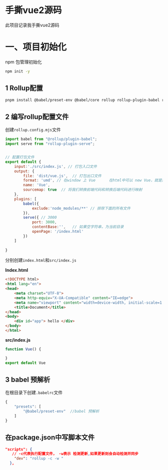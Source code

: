 # 手撕vue2源码

此项目记录我手撕vue2源码

# 一、项目初始化

npm 包管理初始化

```bash
npm init -y
```

## 1 Rollup配置

```bash
pnpm install @babel/preset-env @babel/core rollup rollup-plugin-babel rollup-plugin-serve -D
```

## 2 编写rollup配置文件

创建`rollup.config.mjs`文件

```js
import babel from "@rollup/plugin-babel";
import serve from "rollup-plugin-serve";


// 配置打包文件
export default {
    input:'./src/index.js', // 打包入口文件
    output: {
        file: 'dist/vue.js',  // 打包出口文件
        format: 'umd', // 在window 上 Vue      在html中可以 new Vue，就是通过format实现的
        name: 'Vue',
        sourcemap: true  // 将我们转换前端代码和转换后端代码进行映射
    },
    plugins: [
        babel({
            exclude:'node_modules/**' // 排除下面的所有文件
        }),
        serve({ // 3000
            port: 3000,
            contentBase:'',   // 如果空字符串，为当前目录
            openPage: '/index.html'
        })
    ]
    
}
```

分别创建`index.html`和`src/index.js`

**Index.html**

```html
<!DOCTYPE html>
<html lang="en">
<head>
    <meta charset="UTF-8">
    <meta http-equiv="X-UA-Compatible" content="IE=edge">
    <meta name="viewport" content="width=device-width, initial-scale=1.0">
    <title>Document</title>
</head>
<body>
    <div id="app"> hello </div>
</body>
</html>
```

**src/index.js**

```js
function Vue() {

}
export default Vue
```

## 3 babel 预解析

在根目录下创建`.babelrc`文件

```js
{
    "presets": [
        "@babel/preset-env"  //babel 预解析
    ]
}
```

## 在package.json中写脚本文件

```json
"scripts": {
   // -c代表执行配置文件， -w表示 检测更新,如果更新则会自动检测并同步
    "dev": "rollup -c -w "
  },
```



